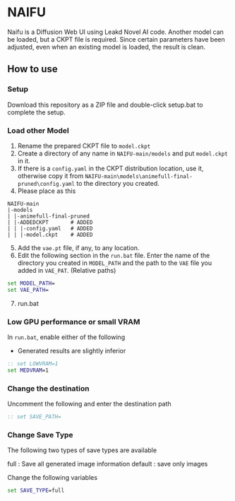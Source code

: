 # NAIFU

Naifu is a Diffusion Web UI using Leakd Novel AI code.
Another model can be loaded, but a CKPT file is required.
Since certain parameters have been adjusted, even when an existing model is loaded, the result is clean.

## How to use

### Setup 

Download this repository as a ZIP file and double-click setup.bat to complete the setup.

### Load other Model

1. Rename the prepared CKPT file to `model.ckpt`
2. Create a directory of any name in `NAIFU-main/models` and put `model.ckpt` in it.
3. If there is a `config.yaml` in the CKPT distribution location, use it, otherwise copy it from `NAIFU-main\models\animefull-final-pruned\config.yaml` to the directory you created.
4. Please place as this

```
NAIFU-main
|-models
| |-animefull-final-pruned
| |-ADDEDCKPT       # ADDED
| | |-config.yaml   # ADDED
| | |-model.ckpt    # ADDED
```

5. Add the `vae.pt` file, if any, to any location.
6. Edit the following section in the `run.bat` file. Enter the name of the directory you created in `MODEL_PATH` and the path to the `VAE` file you added in `VAE_PAT`. (Relative paths)

```bat
set MODEL_PATH=
set VAE_PATH=
```
7. run.bat

### Low GPU performance or small VRAM

In `run.bat`, enable either of the following

* Generated results are slightly inferior

```bat
:: set LOWVRAM=1
set MEDVRAM=1
```

### Change the destination

Uncomment the following and enter the destination path

```bat
:: set SAVE_PATH=
```

### Change Save Type

The following two types of save types are available

full : Save all generated image information
default : save only images

Change the following variables

```bat
set SAVE_TYPE=full
```
